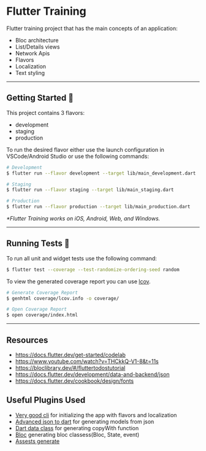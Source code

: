 # Flutter Training

Flutter training project that has the main concepts of an application:
 - Bloc architecture
 - List/Details views
 - Network Apis
 - Flavors
 - Localization
 - Text styling

---

## Getting Started 🚀

This project contains 3 flavors:

- development
- staging
- production

To run the desired flavor either use the launch configuration in VSCode/Android Studio or use the following commands:

```sh
# Development
$ flutter run --flavor development --target lib/main_development.dart

# Staging
$ flutter run --flavor staging --target lib/main_staging.dart

# Production
$ flutter run --flavor production --target lib/main_production.dart
```

_\*Flutter Training works on iOS, Android, Web, and Windows._

---

## Running Tests 🧪

To run all unit and widget tests use the following command:

```sh
$ flutter test --coverage --test-randomize-ordering-seed random
```

To view the generated coverage report you can use [lcov](https://github.com/linux-test-project/lcov).

```sh
# Generate Coverage Report
$ genhtml coverage/lcov.info -o coverage/

# Open Coverage Report
$ open coverage/index.html
```

---

## Resources
- https://docs.flutter.dev/get-started/codelab
- https://www.youtube.com/watch?v=THCkkQ-V1-8&t=11s
- https://bloclibrary.dev/#/fluttertodostutorial
- https://docs.flutter.dev/development/data-and-backend/json
- https://docs.flutter.dev/cookbook/design/fonts

## Useful Plugins Used
- [Very good cli](https://pub.dev/packages/very_good_cli) for initializing the app with flavors and localization
- [Advanced json to dart](https://plugins.jetbrains.com/plugin/16236-advancedjson2dart) for generating models from json
- [Dart data class](https://plugins.jetbrains.com/plugin/12129-bloc) for generating copyWith function
- [Bloc](https://plugins.jetbrains.com/plugin/12429-dart-data-class) generating bloc classess(Bloc, State, event)
- [Assests generate](https://plugins.jetbrains.com/plugin/15427-flutterassetsgenerator)